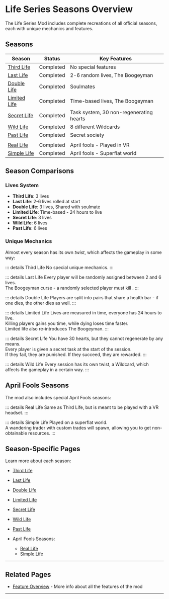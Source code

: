 # Life Series Seasons Overview

The Life Series Mod includes complete recreations of all official seasons, each with unique mechanics and features.

## Seasons

| Season                                | Status    | Key Features                            |
|---------------------------------------|-----------|-----------------------------------------|
| [Third Life](/seasons/third-life)     | Completed | No special features                     |
| [Last Life](/seasons/last-life)       | Completed | 2-6 random lives, The Boogeyman         |
| [Double Life](/seasons/double-life)   | Completed | Soulmates                               |
| [Limited Life](/seasons/limited-life) | Completed | Time-based lives, The Boogeyman         |
| [Secret Life](/seasons/secret-life)   | Completed | Task system, 30 non-regenerating hearts |
| [Wild Life](/seasons/wild-life)       | Completed | 8 different Wildcards                   |
| [Past Life](/seasons/past-life)       | Completed | Secret society                          |
|                                       |           |                                         |
| [Real Life](/seasons/past-life)       | Completed | April fools - Played in VR              |
| [Simple Life](/seasons/past-life)     | Completed | April fools - Superflat world           | 

## Season Comparisons

### Lives System
- **Third Life**: 3 lives
- **Last Life**: 2-6 lives rolled at start
- **Double Life**: 3 lives, Shared with soulmate
- **Limited Life**: Time-based - 24 hours to live
- **Secret Life**: 3 lives
- **Wild Life**: 6 lives
- **Past Life**: 6 lives

### Unique Mechanics
Almost every season has its own *twist*, which affects the gameplay in some way:

::: details Third Life
No special unique mechanics.
:::

::: details Last Life
Every player will be randomly assigned between 2 and 6 lives.<br>
The Boogeyman curse - a randomly selected player must kill .
:::

::: details Double Life
Players are split into pairs that share a health bar - if one dies, the other dies as well.
:::

::: details Limited Life
Lives are measured in time, everyone has 24 hours to live.<br>
Killing players gains you time, while dying loses time faster.<br>
Limited life also re-introduces The Boogeyman.
:::

::: details Secret Life
You have 30 hearts, but they cannot regenerate by any means.<br>
Every player is given a secret task at the start of the session.<br>
If they fail, they are punished. If they succeed, they are rewarded.
:::

::: details Wild Life
Every session has its own twist, a Wildcard, which affects the gameplay in a certain way.
:::

## April Fools Seasons

The mod also includes special April Fools seasons:

::: details Real Life
Same as Third Life, but is meant to be played with a VR headset.
:::

::: details Simple Life
Played on a superflat world.<br>
A wandering trader with custom trades will spawn, allowing you to get non-obtainable resources.
:::


## Season-Specific Pages

Learn more about each season:
- [Third Life](/seasons/third-life)
- [Last Life](/seasons/last-life)
- [Double Life](/seasons/double-life)
- [Limited Life](/seasons/limited-life)
- [Secret Life](/seasons/secret-life)
- [Wild Life](/seasons/wild-life)
- [Past Life](/seasons/past-life)

- April Fools Seasons:
  - [Real Life](/seasons/real-life)
  - [Simple Life](/seasons/simple-life)


---

## Related Pages

- [Feature Overview](/features/overview) - More info about all the features of the mod

---